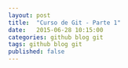 ```yaml
---
layout: post
title:  "Curso de Git - Parte 1"
date:   2015-06-28 10:15:00
categories: github blog git 
tags: github blog git
published: false
---
```

